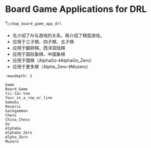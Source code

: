 

<!--
 * @version:
 * @Author:  StevenJokess（蔡舒起） https://github.com/StevenJokess
 * @Date: 2023-03-29 20:43:11
 * @LastEditors:  StevenJokess（蔡舒起） https://github.com/StevenJokess
 * @LastEditTime: 2023-05-14 02:22:21
 * @Description:
 * @Help me: 如有帮助，请赞助，失业3年了。![支付宝收款码](https://github.com/StevenJokess/d2rl/blob/master/img/%E6%94%B6.jpg)
 * @TODO::
 * @Reference:
-->

# Board Game Applications for DRL
:label:`chap_board_game_app_drl`

- 先介绍了AI与游戏的关系，再介绍了棋盘游戏。
- 应用于三子棋、四子棋、五子棋
- 应用于翻转棋、西洋双陆棋
- 应用于国际象棋、中国象棋
- 应用于围棋（AlphaGo-》AlphaGo_Zero）
- 应用于更多棋（Alpha_Zero-》Muzero）

```toc
:maxdepth: 2

Game
Board_Game
tic-tac-toe
four_in_a_row_or_line
Gomuku
Reversi
backgammon
Chess
China_Chess
Go
AlphaGo
AlphaGo_Zero
Alpha_Zero
Muzero
```

